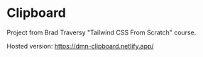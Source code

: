 # Clipboard

Project from Brad Traversy "Tailwind CSS From Scratch" course.

Hosted version: https://dmn-clipboard.netlify.app/
